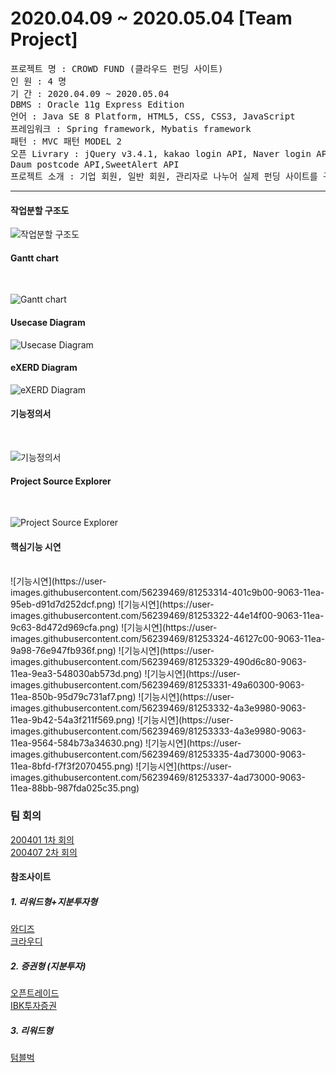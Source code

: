 2020.04.09 ~ 2020.05.04 [Team Project]
=========
<pre>
프로젝트 명 : CROWD FUND (클라우드 펀딩 사이트)
인 원 : 4 명
기 간 : 2020.04.09 ~ 2020.05.04
DBMS : Oracle 11g Express Edition
언어 : Java SE 8 Platform, HTML5, CSS, CSS3, JavaScript
프레임워크 : Spring framework, Mybatis framework
패턴 : MVC 패턴 MODEL 2
오픈 Livrary : jQuery v3.4.1, kakao login API, Naver login API, 
Daum postcode API,SweetAlert API
프로젝트 소개 : 기업 회원, 일반 회원, 관리자로 나누어 실제 펀딩 사이트를 구현하였다.
</pre>
------
#### 작업분할 구조도
![작업분할 구조도](https://user-images.githubusercontent.com/56239469/80933584-5a563f00-8dff-11ea-863c-6231f0d35c23.png)

#### Gantt chart
<br>

![Gantt chart](https://user-images.githubusercontent.com/56239469/80933543-24b15600-8dff-11ea-9dc7-ee0e2c7b1c74.png)
#### Usecase Diagram
![Usecase Diagram](https://user-images.githubusercontent.com/56239469/80933551-31ce4500-8dff-11ea-9650-22965cae3690.png)

#### eXERD Diagram
![eXERD Diagram](https://user-images.githubusercontent.com/56239469/80933599-6c37e200-8dff-11ea-9708-e28dae826212.png)
#### 기능정의서
<br>

![기능정의서](https://user-images.githubusercontent.com/56239469/80933569-490d3280-8dff-11ea-8d02-43cc82bbe133.png)
#### Project Source Explorer
<br>

![Project Source Explorer](https://user-images.githubusercontent.com/56239469/80933699-d0f33c80-8dff-11ea-8e38-3d0c06cab2c8.png)
#### 핵심기능 시연
<br>
![기능시연](https://user-images.githubusercontent.com/56239469/81253314-401c9b00-9063-11ea-95eb-d91d7d252dcf.png)
![기능시연](https://user-images.githubusercontent.com/56239469/81253322-44e14f00-9063-11ea-9c63-8d472d969cfa.png)
![기능시연](https://user-images.githubusercontent.com/56239469/81253324-46127c00-9063-11ea-9a98-76e947fb936f.png)
![기능시연](https://user-images.githubusercontent.com/56239469/81253329-490d6c80-9063-11ea-9ea3-548030ab573d.png)
![기능시연](https://user-images.githubusercontent.com/56239469/81253331-49a60300-9063-11ea-850b-95d79c731af7.png)
![기능시연](https://user-images.githubusercontent.com/56239469/81253332-4a3e9980-9063-11ea-9b42-54a3f211f569.png)
![기능시연](https://user-images.githubusercontent.com/56239469/81253333-4a3e9980-9063-11ea-9564-584b73a34630.png)
![기능시연](https://user-images.githubusercontent.com/56239469/81253335-4ad73000-9063-11ea-8bfd-f7f3f2070455.png)
![기능시연](https://user-images.githubusercontent.com/56239469/81253337-4ad73000-9063-11ea-88bb-987fda025c35.png)


### 팀 회의
[200401 1차 회의](https://github.com/TeamProjectFunding/funding/wiki/200402_1%EC%B0%A8%ED%9A%8C%EC%9D%98)<br>
[200407 2차 회의](https://github.com/TeamProjectFunding/funding/wiki/200407_2%EC%B0%A8%ED%9A%8C%EC%9D%98)<br>
#### 참조사이트
##### 1. 리워드형+지분투자형
[와디즈](https://www.wadiz.kr/web/main)<br>
[크라우디](https://www.ycrowdy.com/)<br>
##### 2. 증권형 (지분투자)
[오픈트레이드](https://otrade.co/)<br>
[IBK투자증권](https://crowd.ibks.com/)<br>
##### 3. 리워드형
[텀블벅](https://tumblbug.com/)<br>

